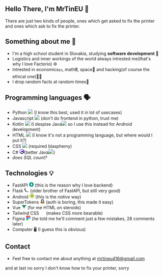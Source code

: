 ## Hello There, I'm MrTinEU 👋
There are just two kinds of people, ones which get asked to fix the printer and ones which ask to fix the printer.
## Something about me 📃
- I'm a high school student in Slovakia, studying **software development** 📘
- Logistics and inner workings of the world always intrested me(that's why I love Factorio) ⚙️
- Intrested in economics💵, math🖩, space🚀 and hacking(of course the ethical one)🐱‍💻
- I drop random facts at random times🎲
## Programming languages 🗣️
- Python <img src = 'https://github.com/MarikIshtar007/MarikIshtar007/blob/master/images/python2.png' height='15'/> (I know this best, used it in lot of usecases)
- Javascript <img src = 'https://github.com/MarikIshtar007/MarikIshtar007/blob/master/images/js.svg' width='15'/> (don't do frontend in python, trust me)
- Kotlin <img src = 'https://github.com/MarikIshtar007/MarikIshtar007/blob/master/images/kotlin.svg' width='15'/> (I despise Java<img src='https://github.com/MarikIshtar007/MarikIshtar007/blob/master/images/java.svg' width='15'/> so I use this instead for Android development)
- HTML <img src = 'https://github.com/MarikIshtar007/MarikIshtar007/blob/master/images/html.svg' width='15'/> (I know it's not a programming language, but where would I put it?)
- CSS  <img src = 'https://github.com/MarikIshtar007/MarikIshtar007/blob/master/images/css.svg' width='15'/> (required blasphemy)
- C# <img src = "https://github.com/mrtineu/mrtineu/blob/main/c-sharp-c.svg" width='15' />(better Java<img src='https://github.com/MarikIshtar007/MarikIshtar007/blob/master/images/java.svg' width='15'/>)
- *does SQL count?*
## Technologies 💡
- FastAPI  <img src = "https://github.com/mrtineu/mrtineu/blob/main/FastAPI.svg" width='15' /> (this is the reason why I love backend)
- Flask  <img src = "https://github.com/mrtineu/mrtineu/blob/main/flask.svg" width='15' /> (older brother of FastAPI, but still very good)
- Android  <img src = "https://github.com/mrtineu/mrtineu/blob/main/android-6.svg" width='15' /> (this is the *native* way)
- SuperTokens  <img src = "https://github.com/mrtineu/mrtineu/blob/main/supertokens-icon-seeklogo.svg" width='15' /> (auth is boring, this made it easy)
- Vue  <img src = "https://github.com/mrtineu/mrtineu/blob/main/vue-svgrepo-com.svg" width='15' /> (for me HTML on steroids)
- Tailwind CSS  <img src = "https://upload.wikimedia.org/wikipedia/commons/d/d5/Tailwind_CSS_Logo.svg" width='15' height='15' /> (makes CSS more bearable)
- Figma  <img src = "https://github.com/mrtineu/mrtineu/blob/main/Figma-logo.svg" width='15' height='15' /> (he told me he'll comment just a few mistakes, 28 comments later)
- Computer 🖥️ (I guess this is obvious)
## Contact
- Feel free to contact me about anything at mrtineu416@gmail.com

and at last no sorry I don't know how to fix your printer, sorry
